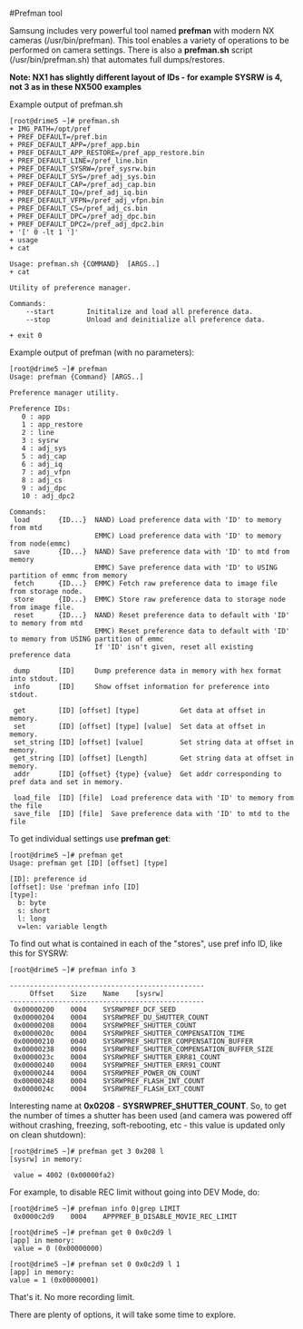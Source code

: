 #Prefman tool

Samsung includes very powerful tool named **prefman** with modern NX cameras (/usr/bin/prefman). This tool enables a variety of operations to be performed on camera settings. There is also a **prefman.sh** script (/usr/bin/prefman.sh) that automates full dumps/restores.

**Note: NX1 has slightly different layout of IDs - for example SYSRW is 4, not 3 as in these NX500 examples**

Example output of prefman.sh
```
[root@drime5 ~]# prefman.sh 
+ IMG_PATH=/opt/pref
+ PREF_DEFAULT=/pref.bin
+ PREF_DEFAULT_APP=/pref_app.bin
+ PREF_DEFAULT_APP_RESTORE=/pref_app_restore.bin
+ PREF_DEFAULT_LINE=/pref_line.bin
+ PREF_DEFAULT_SYSRW=/pref_sysrw.bin
+ PREF_DEFAULT_SYS=/pref_adj_sys.bin
+ PREF_DEFAULT_CAP=/pref_adj_cap.bin
+ PREF_DEFAULT_IQ=/pref_adj_iq.bin
+ PREF_DEFAULT_VFPN=/pref_adj_vfpn.bin
+ PREF_DEFAULT_CS=/pref_adj_cs.bin
+ PREF_DEFAULT_DPC=/pref_adj_dpc.bin
+ PREF_DEFAULT_DPC2=/pref_adj_dpc2.bin
+ '[' 0 -lt 1 ']'
+ usage
+ cat

Usage: prefman.sh {COMMAND}  [ARGS..]
+ cat

Utility of preference manager.

Commands:
    --start        Inititalize and load all preference data.
    --stop         Unload and deinitialize all preference data.

+ exit 0
```

Example output of prefman (with no parameters):
```
[root@drime5 ~]# prefman
Usage: prefman {Command} [ARGS..] 

Preference manager utility. 

Preference IDs:  
   0 : app 
   1 : app_restore 
   2 : line 
   3 : sysrw 
   4 : adj_sys 
   5 : adj_cap 
   6 : adj_iq 
   7 : adj_vfpn 
   8 : adj_cs 
   9 : adj_dpc 
   10 : adj_dpc2 

Commands: 
 load       {ID...}  NAND) Load preference data with 'ID' to memory from mtd 
                     EMMC) Load preference data with 'ID' to memory from node(emmc)
 save       {ID...}  NAND) Save preference data with 'ID' to mtd from memory 
                     EMMC) Save preference data with 'ID' to USING partition of emmc from memory 
 fetch      {ID...}  EMMC) Fetch raw preference data to image file from storage node.
 store      {ID...}  EMMC) Store raw preference data to storage node from image file.
 reset      {ID...}  NAND) Reset preference data to default with 'ID' to memory from mtd 
                     EMMC) Reset preference data to default with 'ID' to memory from USING partition of emmc 
                     If 'ID' isn't given, reset all existing preference data 

 dump       [ID]     Dump preference data in memory with hex format into stdout. 
 info       [ID]     Show offset information for preference into stdout. 

 get        [ID] [offset] [type]          Get data at offset in memory. 
 set        [ID] [offset] [type] [value]  Set data at offset in memory. 
 set_string [ID] [offset] [value]         Set string data at offset in memory. 
 get_string [ID] [offset] [Length]        Get string data at offset in memory. 
 addr       [ID] {offset} {type} {value}  Get addr corresponding to pref data and set in memory. 

 load_file  [ID] [file]  Load preference data with 'ID' to memory from the file 
 save_file  [ID] [file]  Save preference data with 'ID' to mtd to the file 
```

To get individual settings use **prefman get**:
```
[root@drime5 ~]# prefman get   
Usage: prefman get [ID] [offset] [type] 

[ID]: preference id 
[offset]: Use 'prefman info [ID] 
[type]: 
  b: byte 
  s: short 
  l: long 
  v=len: variable length 
```

To find out what is contained in each of the "stores", use pref info ID, like this for SYSRW:
```
[root@drime5 ~]# prefman info 3

------------------------------------------------
     Offset    Size    Name    [sysrw] 
------------------------------------------------
 0x00000200    0004    SYSRWPREF_DCF_SEED 
 0x00000204    0004    SYSRWPREF_DU_SHUTTER_COUNT 
 0x00000208    0004    SYSRWPREF_SHUTTER_COUNT
 0x0000020c    0004    SYSRWPREF_SHUTTER_COMPENSATION_TIME 
 0x00000210    0040    SYSRWPREF_SHUTTER_COMPENSATION_BUFFER 
 0x00000238    0004    SYSRWPREF_SHUTTER_COMPENSATION_BUFFER_SIZE 
 0x0000023c    0004    SYSRWPREF_SHUTTER_ERR81_COUNT 
 0x00000240    0004    SYSRWPREF_SHUTTER_ERR91_COUNT 
 0x00000244    0004    SYSRWPREF_POWER_ON_COUNT 
 0x00000248    0004    SYSRWPREF_FLASH_INT_COUNT 
 0x0000024c    0004    SYSRWPREF_FLASH_EXT_COUNT 
```

Interesting name at **0x0208** - **SYSRWPREF_SHUTTER_COUNT**. So, to get the number of times a shutter has been used (and camera was powered off without crashing, freezing, soft-rebooting, etc - this value is updated only on clean shutdown):
```
[root@drime5 ~]# prefman get 3 0x208 l
[sysrw] in memory: 

 value = 4002 (0x00000fa2) 
```

For example, to disable REC limit without going into DEV Mode, do:
```
[root@drime5 ~]# prefman info 0|grep LIMIT
 0x0000c2d9    0004    APPPREF_B_DISABLE_MOVIE_REC_LIMIT 

[root@drime5 ~]# prefman get 0 0x0c2d9 l  
[app] in memory: 
 value = 0 (0x00000000) 

[root@drime5 ~]# prefman set 0 0x0c2d9 l 1
[app] in memory: 
value = 1 (0x00000001) 
```
That's it. No more recording limit.

There are plenty of options, it will take some time to explore.
